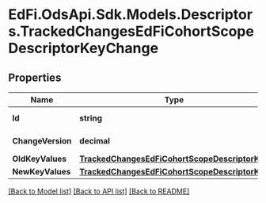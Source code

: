 # EdFi.OdsApi.Sdk.Models.Descriptors.TrackedChangesEdFiCohortScopeDescriptorKeyChange

## Properties

Name | Type | Description | Notes
------------ | ------------- | ------------- | -------------
**Id** | **string** | Resource identifier | [optional] 
**ChangeVersion** | **decimal** | Change version | [optional] 
**OldKeyValues** | [**TrackedChangesEdFiCohortScopeDescriptorKey**](TrackedChangesEdFiCohortScopeDescriptorKey.md) |  | [optional] 
**NewKeyValues** | [**TrackedChangesEdFiCohortScopeDescriptorKey**](TrackedChangesEdFiCohortScopeDescriptorKey.md) |  | [optional] 

[[Back to Model list]](../README.md#documentation-for-models) [[Back to API list]](../README.md#documentation-for-api-endpoints) [[Back to README]](../README.md)

